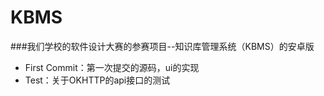 ﻿# KBMS

###我们学校的软件设计大赛的参赛项目--知识库管理系统（KBMS）的安卓版

* First Commit：第一次提交的源码，ui的实现
* Test：关于OKHTTP的api接口的测试
